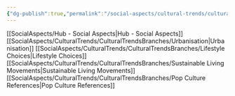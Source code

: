 ```yaml
---
{"dg-publish":true,"permalink":"/social-aspects/cultural-trends/cultural-trends/"}
---
```


[[SocialAspects/Hub - Social Aspects\|Hub - Social Aspects]]
[[SocialAspects/CulturalTrends/CulturalTrendsBranches/Urbanisation\|Urbanisation]]
[[SocialAspects/CulturalTrends/CulturalTrendsBranches/Lifestyle Choices\|Lifestyle Choices]]
[[SocialAspects/CulturalTrends/CulturalTrendsBranches/Sustainable Living Movements\|Sustainable Living Movements]]
[[SocialAspects/CulturalTrends/CulturalTrendsBranches/Pop Culture References\|Pop Culture References]]

